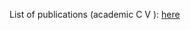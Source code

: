List of publications (academic C V ): [here](https://raw.githubusercontent.com/minforteam/vh/main/list.doc)
